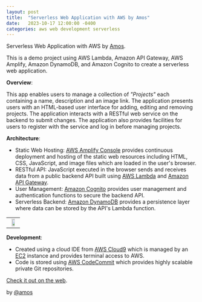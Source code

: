 ```yaml
---
layout: post
title:  "Serverless Web Application with AWS by Amos"
date:   2023-10-17 12:00:00 -0400
categories: aws web development serverless
---
```


Serverless Web Application with AWS by [Amos](https://github.com/amostodman).

This is a demo project using AWS Lambda, Amazon API Gateway, AWS Amplify, Amazon DynamoDB, and Amazon Cognito to create a serverless web application.

**Overview**:

This app enables users to manage a collection of *"Projects"* each containing a name, description and an image link. The application presents users with an HTML-based user interface for adding, editing and removing projects. The application interacts with a RESTful web service on the backend to submit changes. The application also provides facilities for users to register with the service and log in before managing projects.

**Architecture**:

- Static Web Hosting: [AWS Amplify Console](https://aws.amazon.com/amplify/) provides continuous deployment and hosting of the static web resources including HTML, CSS, JavaScript, and image files which are loaded in the user's browser.
- RESTful API: JavaScript executed in the browser sends and receives data from a public backend API built using [AWS Lambda](https://aws.amazon.com/lambda/) and [Amazon API Gateway](https://aws.amazon.com/api-gateway/).
- User Management: [Amazon Cognito](https://aws.amazon.com/cognito/) provides user management and authentication functions to secure the backend API.
- Serverless Backend: [Amazon DynamoDB](https://aws.amazon.com/dynamodb/) provides a persistence layer where data can be stored by the API's Lambda function.

||
| :---: |
| <img src='https://dontsnooze.github.io/DSMedia/AWSServerlessWebApp/images/AWSServerlessProjectArchitecture.png' width='65%'> |

**Development**:

- Created using a cloud IDE from [AWS Cloud9](https://aws.amazon.com/cloud9/) which is managed by an [EC2](https://aws.amazon.com/ec2/) instance and provides terminal access to AWS.
- Code is stored using [AWS CodeCommit](https://aws.amazon.com/codecommit/) which provides highly scalable private Git repositories.

[Check it out on the web](https://master.d112v1xkvdthjg.amplifyapp.com/).

by [@amos](https://amostodman.github.io/)
